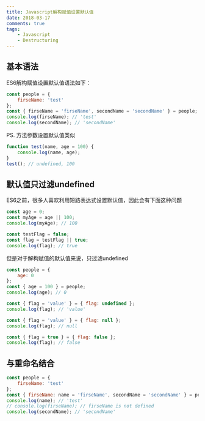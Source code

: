 ```yaml
---
title: Javascript解构赋值设置默认值
date: 2018-03-17
comments: true
tags: 
	- Javascript
	- Destructuring
---
```

## 基本语法

ES6解构赋值设置默认值语法如下：

```javascript
const people = {
    firseName: 'test'
};
const { firseName = 'firseName', secondName = 'secondName' } = people;
console.log(firseName); // 'test'
console.log(secondName); // 'secondName'
```

PS. 方法参数设置默认值类似

```javascript
function test(name, age = 100) {
    console.log(name, age);
}
test(); // undefined, 100
```



## 默认值只过滤undefined

ES6之前，很多人喜欢利用短路表达式设置默认值，因此会有下面这种问题

```javascript
const age = 0;
const myAge = age || 100;
console.log(myAge); // 100

const testFlag = false;
const flag = testFlag || true;
console.log(flag); // true
```

但是对于解构赋值的默认值来说，只过滤undefined

```javascript
const people = {
    age: 0
};
const { age = 100 } = people;
console.log(age); // 0

const { flag = 'value' } = { flag: undefined };
console.log(flag); // 'value'

const { flag = 'value' } = { flag: null };
console.log(flag); // null

const { flag = true } = { flag: false };
console.log(flag); // false
```



## 与重命名结合

```javascript
const people = {
    firseName: 'test'
};
const { firseName: name = 'firseName', secondName = 'secondName' } = people;
console.log(name); // 'test'
// console.log(firseName); // firseName is not defined
console.log(secondName); // 'secondName'
```

